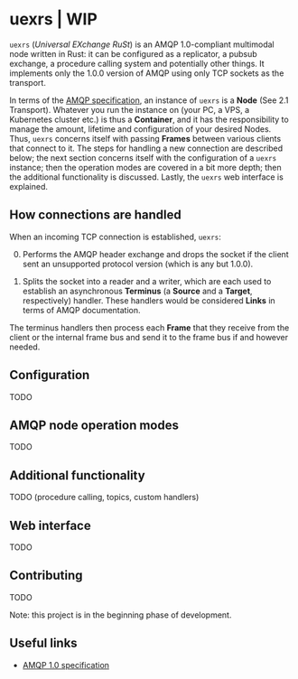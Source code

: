 # uexrs | WIP

`uexrs` (_Universal EXchange RuSt_) is an AMQP 1.0-compliant multimodal node written in Rust: it can be configured as a replicator, a pubsub exchange, a procedure calling system and potentially other things. It implements only the 1.0.0 version of AMQP using only TCP sockets as the transport.

In terms of the [AMQP specification](https://www.amqp.org/sites/amqp.org/files/amqp.pdf), an instance of `uexrs` is a **Node** (See 2.1 Transport). Whatever you run the instance on (your PC, a VPS, a Kubernetes cluster etc.) is thus a **Container**, and it has the responsibility to manage the amount, lifetime and configuration of your desired Nodes. Thus, `uexrs` concerns itself with passing **Frames** between various clients that connect to it. The steps for handling a new connection are described below; the next section concerns itself with the configuration of a `uexrs` instance; then the operation modes are covered in a bit more depth; then the additional functionality is discussed. Lastly, the `uexrs` web interface is explained.

## How connections are handled

When an incoming TCP connection is established, `uexrs`:

0. Performs the AMQP header exchange and drops the socket if the client sent an unsupported protocol version (which is any but 1.0.0).

1. Splits the socket into a reader and a writer, which are each used to establish an asynchronous **Terminus** (a **Source** and a **Target**, respectively) handler. These handlers would be considered **Links** in terms of AMQP documentation.

The terminus handlers then process each **Frame** that they receive from the client or the internal frame bus and send it to the frame bus if and however needed.

## Configuration

TODO

## AMQP node operation modes

TODO

## Additional functionality

TODO (procedure calling, topics, custom handlers)

## Web interface

TODO

## Contributing

TODO

Note: this project is in the beginning phase of development.

## Useful links

* [AMQP 1.0 specification](https://www.amqp.org/sites/amqp.org/files/amqp.pdf)
